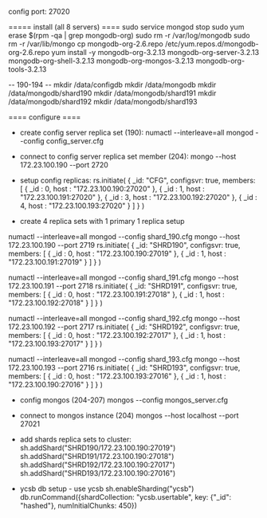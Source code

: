 config port: 27020



===== install (all 8 servers) ====
sudo service mongod stop
sudo yum erase $(rpm -qa | grep mongodb-org)
sudo rm -r /var/log/mongodb
sudo rm -r /var/lib/mongo
cp mongodb-org-2.6.repo /etc/yum.repos.d/mongodb-org-2.6.repo
yum install -y mongodb-org-3.2.13 mongodb-org-server-3.2.13 mongodb-org-shell-3.2.13 mongodb-org-mongos-3.2.13 mongodb-org-tools-3.2.13

-- 190-194 --
mkdir /data/configdb
mkdir /data/mongodb
mkdir /data/mongodb/shard190
mkdir /data/mongodb/shard191
mkdir /data/mongodb/shard192
mkdir /data/mongodb/shard193



==== configure ====

- create config server replica set  (190):
numactl --interleave=all mongod --config config_server.cfg


- connect to config server replica set member (204):
mongo --host 172.23.100.190 --port 2720

- setup config replicas:
rs.initiate(
  {
    _id: "CFG",
    configsvr: true,
    members: [
      { _id : 0, host : "172.23.100.190:27020" },
      { _id : 1, host : "172.23.100.191:27020" },
      { _id : 3, host : "172.23.100.192:27020" },
      { _id : 4, host : "172.23.100.193:27020" }
    ]
  }
)



- create 4 replica sets with 1 primary 1 replica setup

numactl --interleave=all mongod --config shard_190.cfg
mongo --host 172.23.100.190 --port 2719
rs.initiate(
  {
    _id: "SHRD190",
    configsvr: true,
    members: [
      { _id : 0, host : "172.23.100.190:27019" },
      { _id : 1, host : "172.23.100.191:27019" }
    ]
  }
)

numactl --interleave=all mongod --config shard_191.cfg
mongo --host 172.23.100.191 --port 2718
rs.initiate(
  {
    _id: "SHRD191",
    configsvr: true,
    members: [
      { _id : 0, host : "172.23.100.191:27018" },
      { _id : 1, host : "172.23.100.192:27018" }
    ]
  }
)

numactl --interleave=all mongod --config shard_192.cfg
mongo --host 172.23.100.192 --port 2717
rs.initiate(
  {
    _id: "SHRD192",
    configsvr: true,
    members: [
      { _id : 0, host : "172.23.100.192:27017" },
      { _id : 1, host : "172.23.100.193:27017" }
    ]
  }
)

numactl --interleave=all mongod --config shard_193.cfg
mongo --host 172.23.100.193 --port 2716
rs.initiate(
  {
    _id: "SHRD193",
    configsvr: true,
    members: [
      { _id : 0, host : "172.23.100.193:27016" },
      { _id : 1, host : "172.23.100.190:27016" }
    ]
  }
)

- config mongos (204-207)
mongos --config mongos_server.cfg

- connect to mongos instance (204)
mongos --host localhost --port 27021

- add shards replica sets to cluster:
sh.addShard("SHRD190/172.23.100.190:27019")
sh.addShard("SHRD191/172.23.100.190:27018")
sh.addShard("SHRD192/172.23.100.190:27017")
sh.addShard("SHRD193/172.23.100.190:27016")


- ycsb db setup -
use ycsb
sh.enableSharding("ycsb")
db.runCommand({shardCollection: "ycsb.usertable", key: {"_id": "hashed"}, numInitialChunks: 450})
